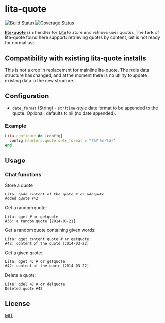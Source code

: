 # lita-quote

[![Build Status](https://travis-ci.org/josqu4red/lita-quote.png?branch=master)](https://travis-ci.org/josqu4red/lita-quote)
[![Coverage Status](https://coveralls.io/repos/josqu4red/lita-quote/badge.png)](https://coveralls.io/r/josqu4red/lita-quote)

[**lita-quote**](https://github.com/josqu4red/lita-quote) is a handler for [Lita](https://github.com/jimmycuadra/lita) to store and retrieve user quotes. The **fork** of lita-quote found here supports retrieving quotes by content, but is not ready for normal use. 

## Compatibility with existing lita-quote installs
This is not a drop in replacement for mainline lita-quote. The redis data structure has changed, and at the moment there is no utility to update existing data to the new structure. 

## Configuration

* `date_format` (String) - `strftime`-style date format to be appended to the quote. Optional, defaults to nil (no date appended).

### Example

```ruby
Lita.configure do |config|
  config.handlers.quote.date_format = "[%Y-%m-%d]"
end
```

## Usage

### Chat functions

Store a quote:
```
Lita: qadd content of the quote # or addquote
Added quote #42
```

Get a random quote:
```
Lita: qget # or getquote
#36: a random quote [2014-03-21]
```

Get a random quote containing given words:
```
Lita: qget content quote # or getquote
#42: content of the quote [2014-03-22]
```

Get a given quote:
```
Lita: qget 42 # or getquote
#42: content of the quote [2014-03-22]
```

Delete a quote:
```
Lita: qdel 42 # or delquote
Deleted quote #42
```

## License

[MIT](http://opensource.org/licenses/MIT)
